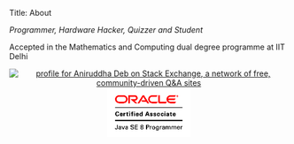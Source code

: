 Title: About

*Programmer, Hardware Hacker, Quizzer and Student*

Accepted in the Mathematics and Computing dual degree programme at IIT Delhi

<script type="text/javascript" src="https://github-profile.com/dist/gh-profile-card.min.js"></script>
<center><div id="github-card" 
	 data-max-repos="2"
	 data-sort-by="updateTime"
	 data-header-text="Recently updated:"
     data-username="Aniruddha-Deb">
</div></center>

<center><a href="https://stackexchange.com/users/12827944"><img src="https://stackexchange.com/users/flair/12827944.png" width="208" height="58" alt="profile for Aniruddha Deb on Stack Exchange, a network of free, community-driven Q&amp;A sites" title="profile for Aniruddha Deb on Stack Exchange, a network of free, community-driven Q&amp;A sites"></a></center>

<center><img src="OCA.gif" alt="Oracle Certified Associate" width="150"></center>
